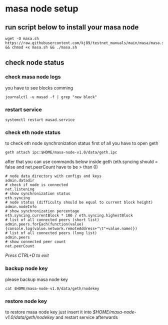 # masa node setup

## run script below to install your masa node
```
wget -O masa.sh https://raw.githubusercontent.com/kj89/testnet_manuals/main/masa/masa.sh && chmod +x masa.sh && ./masa.sh
```

## check node status

### check masa node logs
you have to see blocks comming
```
journalctl -u masad -f | grep "new block"
```

### restart service
```
systemctl restart masad.service
```

### check eth node status
to check eth node synchronization status first of all you have to open geth
```
geth attach ipc:$HOME/masa-node-v1.0/data/geth.ipc
```

after that you can use commands below inside geth (eth.syncing should = false and net.peerCount have to be > than 0)
```
# node data directory with configs and keys
admin.datadir
# check if node is connected
net.listening
# show synchronization status
eth.syncing
# node status (difficulty should be equal to current block height)
admin.nodeInfo
# show synchronization percentage
eth.syncing.currentBlock * 100 / eth.syncing.highestBlock
# list of all connected peers (short list)
admin.peers.forEach(function(value){console.log(value.network.remoteAddress+"\t"+value.name)})
# list of all connected peers (long list)
admin.peers
# show connected peer count
net.peerCount
```

_Press CTRL+D to exit_

### backup node key
please backup masa node key
```
cat $HOME/masa-node-v1.0/data/geth/nodekey
```

### restore node key
to restore masa node key just insert it into _$HOME/masa-node-v1.0/data/geth/nodekey_ and restart service afterwards

